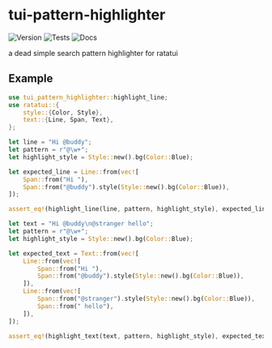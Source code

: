 # tui-pattern-highlighter

![Version](https://img.shields.io/badge/version-0.3.3-orange.svg)
![Tests](https://img.shields.io/badge/tests-passing-green.svg)
![Docs](https://img.shields.io/badge/docs-passing-green.svg)

a dead simple search pattern highlighter for ratatui

## Example
```rust
use tui_pattern_highlighter::highlight_line;
use ratatui::{
    style::{Color, Style},
    text::{Line, Span, Text},
};

let line = "Hi @buddy";
let pattern = r"@\w+";
let highlight_style = Style::new().bg(Color::Blue);

let expected_line = Line::from(vec![
    Span::from("Hi "),
    Span::from("@buddy").style(Style::new().bg(Color::Blue)),
]);

assert_eq!(highlight_line(line, pattern, highlight_style), expected_line);

let text = "Hi @buddy\n@stranger hello";
let pattern = r"@\w+";
let highlight_style = Style::new().bg(Color::Blue);

let expected_text = Text::from(vec![
    Line::from(vec![
        Span::from("Hi "),
        Span::from("@buddy").style(Style::new().bg(Color::Blue)),
    ]),
    Line::from(vec![
        Span::from("@stranger").style(Style::new().bg(Color::Blue)),
        Span::from(" hello"),
    ]),
]);

assert_eq!(highlight_text(text, pattern, highlight_style), expected_text);
```

